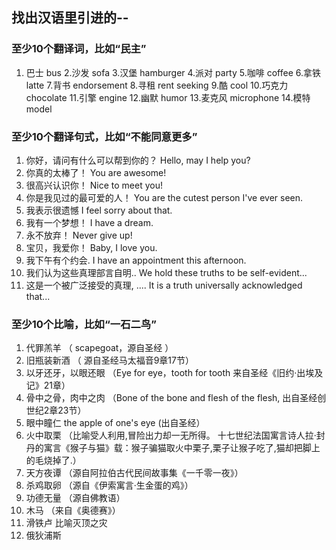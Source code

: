 ## 找出汉语⾥引进的--

 ### 至少10个翻译词，比如“民主”

 1. 巴士  bus
  2.沙发  sofa
  3.汉堡  hamburger
 4.派对  party
 5.咖啡  coffee 
 6.拿铁  latte
 7.背书  endorsement
 8.寻租  rent seeking
 9.酷    cool
 10.巧克力  chocolate
 11.引擎   engine 
 12.幽默  humor
 13.麦克风 microphone
 14.模特   model 
 

 
### 至少10个翻译句式，比如“不能同意更多”

 1. 你好，请问有什么可以帮到你的？  Hello, may I help you?
 2. 你真的太棒了！    You are awesome!
 3. 很高兴认识你！    Nice to meet you!
 4. 你是我见过的最可爱的人！ You are the cutest person I've ever seen.
 5. 我表示很遗憾      I feel sorry about that. 
 6. 我有一个梦想！    I have a dream.
 7. 永不放弃！        Never give up!
 8. 宝贝，我爱你！    Baby, I love you. 
 9. 我下午有个约会.   I have an appointment this afternoon.   
10. 我们认为这些真理部言自明..  We hold these truths to be self-evident...
11. 这是一个被广泛接受的真理, ....      It is a truth universally acknowledged that...
 

### 至少10个比喻，比如“⼀⽯⼆鸟”

1. 代罪羔羊 （ scapegoat，源自圣经 ）
2. 旧瓶装新酒  （ 源自圣经马太福音9章17节）
3. 以牙还牙，以眼还眼  （Eye for eye，tooth for tooth 来自圣经《旧约·出埃及记》21章）
4. 骨中之骨，肉中之肉  （Bone of the bone and flesh of the flesh, 出自圣经创世纪2章23节）
5. 眼中瞳仁   the apple of one's eye   (出自圣经）
6. 火中取栗  （比喻受人利用,冒险出力却一无所得。 十七世纪法国寓言诗人拉·封丹的寓言《猴子与猫》载：猴子骗猫取火中栗子,栗子让猴子吃了,猫却把脚上的毛烧掉了.）
7. 天方夜谭 （源自阿拉伯古代民间故事集《一千零一夜》）
8. 杀鸡取卵  （源自《伊索寓言·生金蛋的鸡》）
9. 功德无量   （源自佛教语）
10. 木马     （来自《奥德赛》）
11. 滑铁卢    比喻灭顶之灾
12. 俄狄浦斯  
